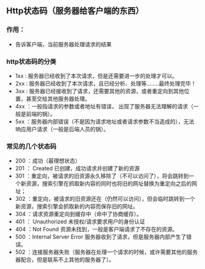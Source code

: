 ## Http状态码（服务器给客户端的东西）

### 作用：  

* 告诉客户端，当前服务器处理请求的结果
  
### http状态码的分类

 * 1xx : 服务器已经收到了本次请求，但是还需要进一步的处理才可以。
 * 2xx : 服务器已经收到了本次请求，且已经分析、处理等........最终处理完毕！
 * 3xx : 服务器已经接收到了请求，还需要其他的资源，或者重定向到其他位置，甚至交给其他服务器处理。
 * 4xx ：一般指请求的参数或者地址有错误， 出现了服务器无法理解的请求（一般是前端的锅）。
 * 5xx ：服务器内部错误（不是因为请求地址或者请求参数不当造成的），无法响应用户请求（一般是后端人员的锅）。

### 常见的几个状态码

 * 200 ：成功（最理想状态）
 * 201 ： Created      已创建，成功请求并创建了新的资源
 * 301 ：重定向，被请求的旧资源永久移除了（不可以访问了），将会跳转到一个新资源，搜索引擎在抓取新内容的同时也将旧的网址替换为重定向之后的网址；
 * 302 ：重定向，被请求的旧资源还在（仍然可以访问），但会临时跳转到一个新资源，搜索引擎会抓取新的内容而保存旧的网址。
 * 304 ：请求资源重定向到缓存中（命中了协商缓存）。
 * 401 ： Unauthorized     未授权/请求要求用户的身份认证
 * 404 ：Not Found 资源未找到，一般是客户端请求了不存在的资源。
 * 500 ：Internal Server Error 服务器收到了请求，但是服务器内部产生了错误。
 * 502 ：连接服务器失败（服务器在处理一个请求的时候，或许需要其他的服务器配合，但是联系不上其他的服务器了）。
